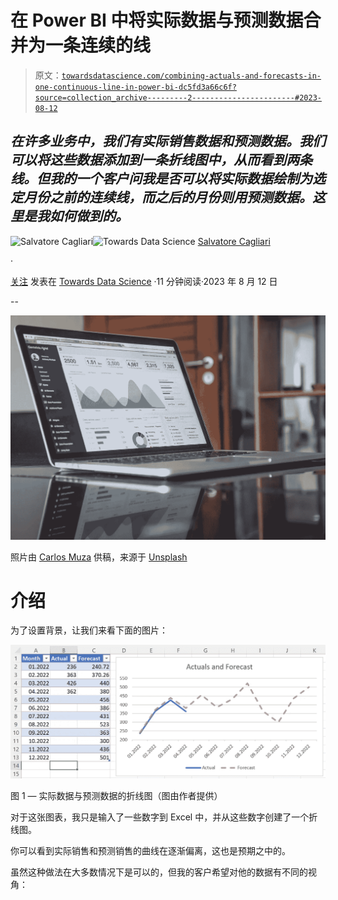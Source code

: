 # 在 Power BI 中将实际数据与预测数据合并为一条连续的线

> 原文：[`towardsdatascience.com/combining-actuals-and-forecasts-in-one-continuous-line-in-power-bi-dc5fd3a66c6f?source=collection_archive---------2-----------------------#2023-08-12`](https://towardsdatascience.com/combining-actuals-and-forecasts-in-one-continuous-line-in-power-bi-dc5fd3a66c6f?source=collection_archive---------2-----------------------#2023-08-12)

## *在许多业务中，我们有实际销售数据和预测数据。我们可以将这些数据添加到一条折线图中，从而看到两条线。但我的一个客户问我是否可以将实际数据绘制为选定月份之前的连续线，而之后的月份则用预测数据。这里是我如何做到的。*

[](https://medium.com/@salvatorecagliari?source=post_page-----dc5fd3a66c6f--------------------------------)![Salvatore Cagliari](https://medium.com/@salvatorecagliari?source=post_page-----dc5fd3a66c6f--------------------------------)[](https://towardsdatascience.com/?source=post_page-----dc5fd3a66c6f--------------------------------)![Towards Data Science](https://towardsdatascience.com/?source=post_page-----dc5fd3a66c6f--------------------------------) [Salvatore Cagliari](https://medium.com/@salvatorecagliari?source=post_page-----dc5fd3a66c6f--------------------------------)

·

[关注](https://medium.com/m/signin?actionUrl=https%3A%2F%2Fmedium.com%2F_%2Fsubscribe%2Fuser%2F39cccb39e92a&operation=register&redirect=https%3A%2F%2Ftowardsdatascience.com%2Fcombining-actuals-and-forecasts-in-one-continuous-line-in-power-bi-dc5fd3a66c6f&user=Salvatore+Cagliari&userId=39cccb39e92a&source=post_page-39cccb39e92a----dc5fd3a66c6f---------------------post_header-----------) 发表在 [Towards Data Science](https://towardsdatascience.com/?source=post_page-----dc5fd3a66c6f--------------------------------) ·11 分钟阅读·2023 年 8 月 12 日[](https://medium.com/m/signin?actionUrl=https%3A%2F%2Fmedium.com%2F_%2Fvote%2Ftowards-data-science%2Fdc5fd3a66c6f&operation=register&redirect=https%3A%2F%2Ftowardsdatascience.com%2Fcombining-actuals-and-forecasts-in-one-continuous-line-in-power-bi-dc5fd3a66c6f&user=Salvatore+Cagliari&userId=39cccb39e92a&source=-----dc5fd3a66c6f---------------------clap_footer-----------)

--

[](https://medium.com/m/signin?actionUrl=https%3A%2F%2Fmedium.com%2F_%2Fbookmark%2Fp%2Fdc5fd3a66c6f&operation=register&redirect=https%3A%2F%2Ftowardsdatascience.com%2Fcombining-actuals-and-forecasts-in-one-continuous-line-in-power-bi-dc5fd3a66c6f&source=-----dc5fd3a66c6f---------------------bookmark_footer-----------)![](img/bdf5c662a3ba1059b9c687aa83483651.png)

照片由 [Carlos Muza](https://unsplash.com/@kmuza?utm_source=medium&utm_medium=referral) 供稿，来源于 [Unsplash](https://unsplash.com/?utm_source=medium&utm_medium=referral)

# 介绍

为了设置背景，让我们来看下面的图片：

![](img/d1021777052b3a9bd671e0dfdf451e48.png)

图 1 — 实际数据与预测数据的折线图（图由作者提供）

对于这张图表，我只是输入了一些数字到 Excel 中，并从这些数字创建了一个折线图。

你可以看到实际销售和预测销售的曲线在逐渐偏离，这也是预期之中的。

虽然这种做法在大多数情况下是可以的，但我的客户希望对他的数据有不同的视角：
